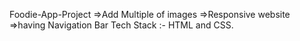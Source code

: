  Foodie-App-Project
    =>Add Multiple of images
    =>Responsive website 
    =>having Navigation Bar
Tech Stack :- HTML and CSS.
